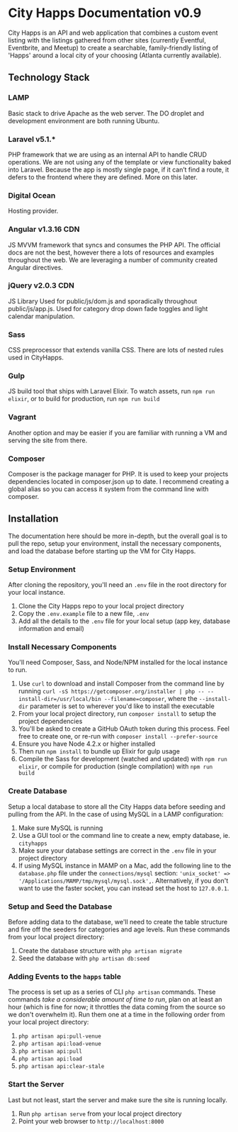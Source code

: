 # City Happs Documentation v0.9

City Happs is an API and web application that combines a custom event listing with the listings gathered from other sites (currently Eventful, Eventbrite, and Meetup) to create a searchable, family-friendly listing of 'Happs' around a local city of your choosing (Atlanta currently available).

## Technology Stack

### LAMP

Basic stack to drive Apache as the web server. The DO droplet and development environment are both running Ubuntu.

### Laravel v5.1.*

PHP framework that we are using as an internal API to handle CRUD operations. We are not using any of the template or view functionality baked into Laravel. Because the app is mostly single page, if it can’t find a route, it defers to the front­end where they are defined. More on this later.

### Digital Ocean

Hosting provider.

### Angular ­v1.3.16 CDN

JS MVVM framework that syncs and consumes the PHP API. The official docs are not the best, however there a lots of resources and examples throughout the web. We are leveraging a number of community created Angular directives.

### jQuery ­v2.0.3 CDN

JS Library­ Used for public/js/dom.js and sporadically throughout public/js/app.js. Used for category drop down fade toggles and light calendar manipulation.

### Sass

CSS preprocessor that extends vanilla CSS. There are lots of nested rules used in CityHapps.

### Gulp

JS build tool that ships with Laravel Elixir.  To watch assets, run `npm run elixir`, or to build for production, run `npm run build`

### Vagrant

Another option and may be easier if you are familiar with running a VM and serving the site from there.

### Composer

Composer is the package manager for PHP. It is used to keep your projects dependencies located in composer.json up to date. I recommend creating a global alias so you can access it system from the command line with composer.

## Installation

The documentation here should be more in-depth, but the overall goal is to pull the repo, setup your environment, install the necessary components, and load the database before starting up the VM for City Happs.

### Setup Environment

After cloning the repository, you'll need an `.env` file in the root directory for your local instance.

1. Clone the City Happs repo to your local project directory
2. Copy the `.env.example` file to a new file, `.env`
3. Add all the details to the `.env` file for your local setup (app key, database information and email)

### Install Necessary Components

You'll need Composer, Sass, and Node/NPM installed for the local instance to run.

1. Use `curl` to download and install Composer from the command line by running `curl -sS https://getcomposer.org/installer | php -- --install-dir=/usr/local/bin --filename=composer`, where the `--install-dir` parameter is set to wherever you'd like to install the executable
2. From your local project directory, run `composer install` to setup the project dependencies
3. You'll be asked to create a GitHub OAuth token during this process.  Feel free to create one, or re-run with `composer install --prefer-source`
4. Ensure you have Node 4.2.x or higher installed
5. Then run `npm install` to bundle up Elixir for gulp usage
6. Compile the Sass for development (watched and updated) with `npm run elixir`, or compile for production (single compilation) with `npm run build`

### Create Database

Setup a local database to store all the City Happs data before seeding and pulling from the API. In the case of using MySQL in a LAMP configuration:

1. Make sure MySQL is running
2. Use a GUI tool or the command line to create a new, empty database, ie. `cityhapps`
3. Make sure your database settings are correct in the `.env` file in your project directory
4. If using MySQL instance in MAMP on a Mac, add the following line to the `database.php` file under the `connections/mysql` section: `'unix_socket' => '/Applications/MAMP/tmp/mysql/mysql.sock',`.  Alternatively, if you don't want to use the faster socket, you can instead set the host to `127.0.0.1`.

### Setup and Seed the Database

Before adding data to the database, we'll need to create the table structure and fire off the seeders for categories and age levels. Run these commands from your local project directory:

1. Create the database structure with `php artisan migrate`
2. Seed the database with `php artisan db:seed`

### Adding Events to the `happs` table

The process is set up as a series of CLI `php artisan` commands. These commands *take a considerable amount of time to run*, plan on at least an hour (which is fine for now; it throttles the data coming from the source so we don't overwhelm it). Run them one at a time in the following order from your local project directory:

1. `php artisan api:pull-venue`
2. `php artisan api:load-venue`
3. `php artisan api:pull`
4. `php artisan api:load`
5. `php artisan api:clear-stale`

### Start the Server

Last but not least, start the server and make sure the site is running locally.

1. Run `php artisan serve` from your local project directory
2. Point your web browser to `http://localhost:8000`
